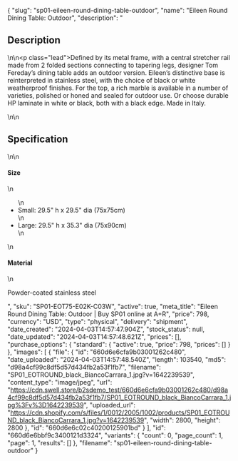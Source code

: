 {
  "slug": "sp01-eileen-round-dining-table-outdoor",
  "name": "Eileen Round Dining Table: Outdoor",
  "description": "<h2>Description</h2>\n<!-- split -->\n<p class=\"lead\">Defined by its metal frame, with a central stretcher rail made from 2 folded sections connecting to tapering legs, designer Tom Fereday’s dining table adds an outdoor version. Eileen’s distinctive base is reinterpreted in stainless steel, with the choice of black or white weatherproof finishes. For the top, a rich marble is available in a number of varieties, polished or honed and sealed for outdoor use. Or choose durable HP laminate in white or black, both with a black edge. Made in Italy.</p>\n<!-- split -->\n<h2>Specification</h2>\n<!-- split -->\n<h4>Size</h4>\n<ul>\n<li>Small: 29.5\" h x 29.5\" dia (75x75cm)</li>\n<li>Large: 29.5\" h x 35.3\" dia (75x90cm)</li>\n</ul>\n<h4>Material</h4>\n<p>Powder-coated stainless steel</p>",
  "sku": "SP01-EOT75-E02K-C03W",
  "active": true,
  "meta_title": "Eileen Round Dining Table: Outdoor | Buy SP01 online at A+R",
  "price": 798,
  "currency": "USD",
  "type": "physical",
  "delivery": "shipment",
  "date_created": "2024-04-03T14:57:47.904Z",
  "stock_status": null,
  "date_updated": "2024-04-03T14:57:48.621Z",
  "prices": [],
  "purchase_options": {
    "standard": {
      "active": true,
      "price": 798,
      "prices": []
    }
  },
  "images": [
    {
      "file": {
        "id": "660d6e6cfa9b03001262c480",
        "date_uploaded": "2024-04-03T14:57:48.540Z",
        "length": 103540,
        "md5": "d98a4cf99c8df5d57d434fb2a53f1fb7",
        "filename": "SP01_EOTROUND_black_BiancoCarrara_1.jpg?v=1642239539",
        "content_type": "image/jpeg",
        "url": "https://cdn.swell.store/b2sdemo_test/660d6e6cfa9b03001262c480/d98a4cf99c8df5d57d434fb2a53f1fb7/SP01_EOTROUND_black_BiancoCarrara_1.jpg%3Fv%3D1642239539",
        "uploaded_url": "https://cdn.shopify.com/s/files/1/0012/2005/1002/products/SP01_EOTROUND_black_BiancoCarrara_1.jpg?v=1642239539",
        "width": 2800,
        "height": 2800
      },
      "id": "660d6e6c02c40200125901bd"
    }
  ],
  "id": "660d6e6bbf9c3400121d3324",
  "variants": {
    "count": 0,
    "page_count": 1,
    "page": 1,
    "results": []
  },
  "filename": "sp01-eileen-round-dining-table-outdoor"
}
